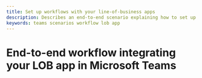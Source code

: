 ```yaml
---
title: Set up workflows with your line-of-business apps
description: Describes an end-to-end scenario explaining how to set up a workflow with your line-of-business app
keywords: teams scenarios workflow lob app
---
```

# End-to-end workflow integrating your LOB app in Microsoft Teams
